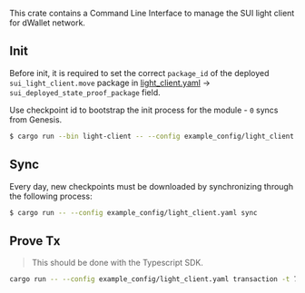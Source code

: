 This crate contains a Command Line Interface to manage the SUI light client for dWallet network.

## Init

Before init, it is required to set the correct `package_id` of the deployed `sui_light_client.move` package in
[light_client.yaml](example_config/light_client.yaml) -> `sui_deployed_state_proof_package` field.

Use checkpoint id to bootstrap the init process for the module - `0` syncs from Genesis.

```bash
$ cargo run --bin light-client -- --config example_config/light_client.yaml init --ckp-id 702225
```

## Sync

Every day, new checkpoints must be downloaded by synchronizing through the following process:

```bash
$ cargo run -- --config example_config/light_client.yaml sync
```

## Prove Tx

> This should be done with the Typescript SDK.

```bash
cargo run -- --config example_config/light_client.yaml transaction -t 7DefdfmiEvb9de6LSKdD99xY7syZGJ3RzkP7XxHxcgc
```
